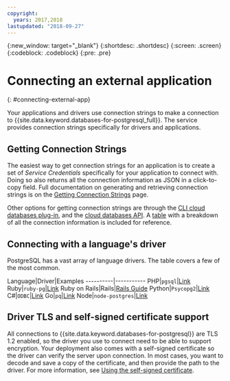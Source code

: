 ```yaml
---
copyright:
  years: 2017,2018
lastupdated: "2018-09-27"
---
```


{:new_window: target="_blank"}
{:shortdesc: .shortdesc}
{:screen: .screen}
{:codeblock: .codeblock}
{:pre: .pre}

# Connecting an external application
{: #connecting-external-app}

Your applications and drivers use connection strings to make a connection to {{site.data.keyword.databases-for-postgresql_full}}. The service provides connection strings specifically for drivers and applications. 

## Getting Connection Strings

The easiest way to get connection strings for an application is to create a set of _Service Credentials_ specifically for your application to connect with. Doing so also returns all the connection information as JSON in a click-to-copy field. Full documentation on generating and retrieving connection strings is on the [Getting Connection Strings](./howto-getting-connection-strings.html) page.

Other options for getting connection strings are through the [CLI cloud databases plug-in](./howto-getting-connection-strings.html#generating-connection-strings-from-the-command-line), and the [cloud databases API](https://{DomainName}/apidocs/cloud-databases-api). A [table](./howto-getting-connection-strings.html#the-postgresql-section) with a breakdown of all the connection information is included for reference.

## Connecting with a language's driver

PostgreSQL has a vast array of language drivers. The table covers a few of the most common.

Language|Driver|Examples
----------|-----------
PHP|`pgsql`|[Link](http://php.net/manual/en/pgsql.examples-basic.php)
Ruby|`ruby-pg`|[Link](https://bitbucket.org/ged/ruby-pg/wiki/Home)
Ruby on Rails|Rails|[Rails Guide](http://edgeguides.rubyonrails.org/configuring.html#configuring-a-postgresql-database)
Python|`Psycopg2`|[Link](https://wiki.postgresql.org/wiki/Psycopg2_Tutorial)
C#|`ODBC`|[Link](https://wiki.postgresql.org/wiki/Using_Microsoft_.NET_with_the_PostgreSQL_Database_Server_via_ODBC)
Go|`pq`|[Link](https://godoc.org/github.com/lib/pq)
Node|`node-postgres`|[Link](https://github.com/brianc/node-postgres/wiki/Example)

## Driver TLS and self-signed certificate support

All connections to {{site.data.keyword.databases-for-postgresql}} are TLS 1.2 enabled, so the driver you use to connect need to be able to support encryption. Your deployment also comes with a self-signed certificate so the driver can verify the server upon connection. In most cases, you want to decode and save a copy of the certificate, and then provide the path to the driver. For more information, see [Using the self-signed certificate](./howto-getting-connection-strings.html#using-the-self-signed-certificate).







 
